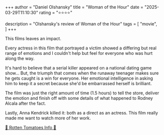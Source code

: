 +++
author = "Daniel Olshansky"
title = "Woman of the Hour"
date = "2025-03-29T11:10:30"
rating = "⭐⭐⭐⭐"

description = "Olshansky's review of Woman of the Hour"
tags = [
    "movie",
]
+++


This films leaves an impact.

Every actress in this film that portrayed a victim showed a differing but
real range of emotions and I couldn't help but feel for everyone who was
hurt along the way.

It's hard to believe that a serial killer appeared on a national dating game
show... But, the triumph that comes when the runaway teenager makes sure he
gets caught is a win for everyone. Her emotional intelligence in asking him
to keep it a secret because she'd be embarrassed herself is brilliant.

The film was just the right amount of time (1.5 hours) to tell the store, deliver
the emotion and finish off with some details of what happened to Rodney Alcala
after the fact.

Lastly, Anna Kendrick killed it: both as a direct as an actress. This film really
made me want to watch more of her work.

[🍅 Rotten Tomatoes Info 🍅](https://www.rottentomatoes.com/m/woman_of_the_hour)
